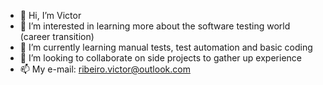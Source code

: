 - 👋 Hi, I’m Victor
- 👀 I’m interested in learning more about the software testing world (career transition)
- 🌱 I’m currently learning manual tests, test automation and basic coding
- 💞️ I’m looking to collaborate on side projects to gather up experience
- 📫 My e-mail: ribeiro.victor@outlook.com

<!---
viczao/viczao is a ✨ special ✨ repository because its `README.md` (this file) appears on your GitHub profile.
You can click the Preview link to take a look at your changes.
--->
